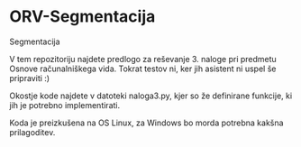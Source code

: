 # ORV-Segmentacija
Segmentacija

V tem repozitoriju najdete predlogo za reševanje 3. naloge pri predmetu Osnove računalniškega vida. Tokrat testov ni, ker jih asistent ni uspel še pripraviti :)

Okostje kode najdete v datoteki naloga3.py, kjer so že definirane funkcije, ki jih je potrebno implementirati. 

Koda je preizkušena na OS Linux, za Windows bo morda potrebna kakšna prilagoditev.
